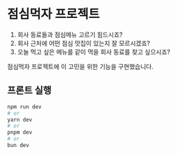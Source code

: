 # 점심먹자 프로젝트

1. 회사 동료들과 점심메뉴 고르기 힘드시죠?
2. 회사 근처에 어떤 점심 맛집이 있는지 잘 모르시겠죠?
3. 오늘 먹고 싶은 메뉴를 같이 먹을 회사 동료를 찾고 싶으시죠?

점심먹자 프로젝트에 이 고민을 위한 기능을 구현했습니다.

## 프론트 실행

```bash
npm run dev
# or
yarn dev
# or
pnpm dev
# or
bun dev
```

